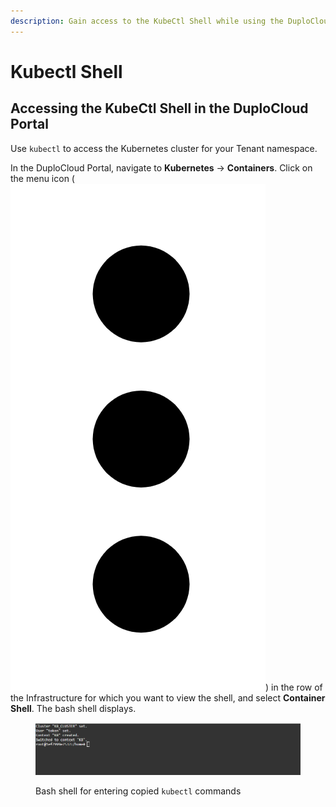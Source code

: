 ```yaml
---
description: Gain access to the KubeCtl Shell while using the DuploCloud Portal
---
```


# Kubectl Shell

## Accessing the KubeCtl Shell in the DuploCloud Portal

Use `kubectl` to access the Kubernetes cluster for your Tenant namespace.

In the DuploCloud Portal, navigate to **Kubernetes** -> **Containers**. Click on the menu icon (<img src="../../../.gitbook/assets/image (361).png" alt="" data-size="line">) in the row of the Infrastructure for which you want to view the shell, and select **Container Shell**. The bash shell displays.

<figure><img src="../../../.gitbook/assets/image (387).png" alt=""><figcaption><p>Bash shell for entering copied <code>kubectl</code> commands</p></figcaption></figure>
